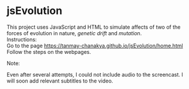 # jsEvolution
This project uses JavaScript and HTML to simulate affects of two of the forces of evolution in nature, <em>genetic drift</em> and <em>mutation</em>. <br>
Instructions: <br>
  Go to the page https://tanmay-chanakya.github.io/jsEvolution/home.html <br>
  Follow the steps on the webpages. <be>
  
  
Note:
<p>Even after several attempts, I could not include audio to the screencast. I will soon add relevant subtitles to the video.</p> 
